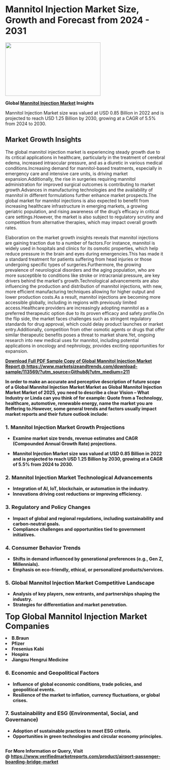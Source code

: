 <H1>Mannitol Injection Market Size, Growth and Forecast from 2024 - 2031</H1><img class="aligncenter size-medium wp-image-584254" src="https://thirdeyenews.in/wp-content/uploads/2024/09/Global-Market-Research-300x168.jpeg" alt="" width="300" height="168" /><p><strong>Global&nbsp;<a href="https://www.marketsizeandtrends.com/download-sample/113569/?utm_source=Github8j?utm_medium=211">Mannitol Injection Market</a> Insights</strong></p><p>Mannitol Injection Market size was valued at USD 0.85 Billion in 2022 and is projected to reach USD 1.25 Billion by 2030, growing at a CAGR of 5.5% from 2024 to 2030.</p><p><h2>Market Growth Insights</h2> <p>The global mannitol injection market is experiencing steady growth due to its critical applications in healthcare, particularly in the treatment of cerebral edema, increased intraocular pressure, and as a diuretic in various medical conditions.Increasing demand for mannitol-based treatments, especially in emergency care and intensive care units, is driving market expansion.Additionally, the rise in surgeries requiring mannitol administration for improved surgical outcomes is contributing to market growth.Advances in manufacturing technologies and the availability of mannitol in different formulations further enhance market prospects.The global market for mannitol injections is also expected to benefit from increasing healthcare infrastructure in emerging markets, a growing geriatric population, and rising awareness of the drug’s efficacy in critical care settings.However, the market is also subject to regulatory scrutiny and competition from alternative therapies, which may impact overall growth rates.</p> <p><strong><a href="#"></a></strong></p> <p>Elaboration on the market growth insights reveals that mannitol injections are gaining traction due to a number of factors.For instance, mannitol is widely used in hospitals and clinics for its osmotic properties, which help reduce pressure in the brain and eyes during emergencies.This has made it a standard treatment for patients suffering from head injuries or those undergoing specific types of surgeries.Furthermore, the growing prevalence of neurological disorders and the aging population, who are more susceptible to conditions like stroke or intracranial pressure, are key drivers behind the market's growth.Technological advancements are also influencing the production and distribution of mannitol injections, with new, more efficient manufacturing techniques allowing for higher output and lower production costs.As a result, mannitol injections are becoming more accessible globally, including in regions with previously limited access.Healthcare providers are increasingly adopting mannitol as a preferred therapeutic option due to its proven efficacy and safety profile.On the flip side, the market faces challenges such as stringent regulatory standards for drug approval, which could delay product launches or market entry.Additionally, competition from other osmotic agents or drugs that offer similar therapeutic benefits poses a threat to market share.Yet, ongoing research into new medical uses for mannitol, including potential applications in oncology and nephrology, provides exciting opportunities for expansion.</p> <p><strong><a href="#"></p><p><span class=""><strong>Download Full PDF Sample Copy of Global Mannitol Injection Market Report</strong> @ <a href="https://www.marketsizeandtrends.com/download-sample/113569/?utm_source=Github8j?utm_medium=211" target="_blank">https://www.marketsizeandtrends.com/download-sample/113569/?utm_source=Github8j?utm_medium=211</a></span></p><p>In order to make an accurate and perceptive description of future scope of a Global&nbsp;Mannitol Injection Market Market as Global&nbsp;Mannitol Injection Market Market of 2025, you need to describe a clear Vision &ndash; What Industry or Linda can you think of for example: Quote from a Technology, healthcare, automotive, renewable energy, name the market you are Reffering to.However, some general trends and factors usually impact market reports and their future outlook include:</p><h3>1.&nbsp;<strong>Mannitol Injection Market Growth Projections</strong></h3><ul><li>Examine market size trends, revenue estimates and CAGR (Compounded Annual Growth Rate) projections.</li><li><p>Mannitol Injection Market size was valued at USD 0.85 Billion in 2022 and is projected to reach USD 1.25 Billion by 2030, growing at a CAGR of 5.5% from 2024 to 2030.</p></li></ul><h3>2.&nbsp;<strong>Mannitol Injection Market Technological Advancements</strong></h3><ul><li>Integration of AI, IoT, blockchain, or automation in the industry.</li><li>Innovations driving cost reductions or improving efficiency.</li></ul><h3>3.&nbsp;<strong>Regulatory and Policy Changes</strong></h3><ul><li>Impact of global and regional regulations, including sustainability and carbon-neutral goals.</li><li>Compliance challenges and opportunities tied to government initiatives.</li></ul><h3>4.&nbsp;<strong>Consumer Behavior Trends</strong></h3><ul><li>Shifts in demand influenced by generational preferences (e.g., Gen Z, Millennials).</li><li>Emphasis on eco-friendly, ethical, or personalized products/services.</li></ul><h3>5.&nbsp;<strong>Global Mannitol Injection Market Competitive Landscape</strong></h3><ul><li>Analysis of key players, new entrants, and partnerships shaping the industry.</li><li>Strategies for differentiation and market penetration.</li></ul><p data-pm-slice="1 1 []"><span style="color: inherit; font-family: inherit; font-size: 25px;">Top Global Mannitol Injection Market Companies</span></p><div class="" data-test-id=""><p><li>B.Braun</li><li> Pfizer</li><li> Fresenius Kabi</li><li> Hospira</li><li> Jiangsu Hengrui Medicine</li></p></div><h3>6.&nbsp;<strong>Economic and Geopolitical Factors</strong></h3><ul><li>Influence of global economic conditions, trade policies, and geopolitical events.</li><li>Resilience of the market to inflation, currency fluctuations, or global crises.</li></ul><h3>7.&nbsp;<strong>Sustainability and ESG (Environmental, Social, and Governance)</strong></h3><ul><li>Adoption of sustainable practices to meet ESG criteria.</li><li>Opportunities in green technologies and circular economy principles.</li></ul><h2><strong style="font-size: 14px;">For More Information or Query, Visit @&nbsp;</strong><a style="background-color: #ffffff; font-size: 14px;" href="https://www.marketsizeandtrends.com/report/mannitol-injection-market/" target="_blank">https://www.verifiedmarketreports.com/product/airport-passenger-boarding-bridge-market</a></h2>